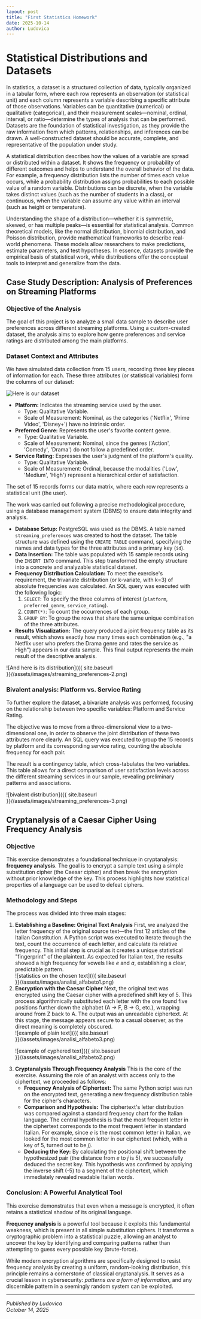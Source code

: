 ```yaml
---
layout: post
title: "First Statistics Homework"
date: 2025-10-14
author: Ludovica
---
```


<h1>Statistical Distributions and Datasets</h1>

In statistics, a dataset is a structured collection of data, typically organized in a tabular form, where each row represents an observation (or statistical unit) and each column represents a variable describing a specific attribute of those observations. Variables can be quantitative (numerical) or qualitative (categorical), and their measurement scales—nominal, ordinal, interval, or ratio—determine the types of analysis that can be performed. Datasets are the foundation of statistical investigation, as they provide the raw information from which patterns, relationships, and inferences can be drawn. A well-constructed dataset should be accurate, complete, and representative of the population under study.

A statistical distribution describes how the values of a variable are spread or distributed within a dataset. It shows the frequency or probability of different outcomes and helps to understand the overall behavior of the data. For example, a frequency distribution lists the number of times each value occurs, while a probability distribution assigns probabilities to each possible value of a random variable. Distributions can be discrete, when the variable takes distinct values (such as the number of students in a class), or continuous, when the variable can assume any value within an interval (such as height or temperature).

Understanding the shape of a distribution—whether it is symmetric, skewed, or has multiple peaks—is essential for statistical analysis. Common theoretical models, like the normal distribution, binomial distribution, and Poisson distribution, provide mathematical frameworks to describe real-world phenomena. These models allow researchers to make predictions, estimate parameters, and test hypotheses. In essence, datasets provide the empirical basis of statistical work, while distributions offer the conceptual tools to interpret and generalize from the data.


<h2>Case Study Description: Analysis of Preferences on Streaming Platforms</h2>

<h3>Objective of the Analysis</h3>
<p>The goal of this project is to analyze a small data sample to describe user preferences across different streaming platforms. Using a custom-created dataset, the analysis aims to explore how genre preferences and service ratings are distributed among the main platforms.</p>

<h3>Dataset Context and Attributes</h3>
<p>We have simulated data collection from 15 users, recording three key pieces of information for each. These three attributes (or statistical variables) form the columns of our dataset:</p>

<p><img src="{{ site.baseurl }}//assets/images/streaming_preferences-1.png" alt="Here is our dataset"></p>

<ul>
  <li><strong>Platform:</strong> Indicates the streaming service used by the user.
    <ul>
      <li>Type: Qualitative Variable.</li>
      <li>Scale of Measurement: Nominal, as the categories ('Netflix', 'Prime Video', 'Disney+') have no intrinsic order.</li>
    </ul>
  </li>

  <li><strong>Preferred Genre:</strong> Represents the user's favorite content genre.
    <ul>
      <li>Type: Qualitative Variable.</li>
      <li>Scale of Measurement: Nominal, since the genres ('Action', 'Comedy', 'Drama') do not follow a predefined order.</li>
    </ul>
  </li>

  <li><strong>Service Rating:</strong> Expresses the user's judgment of the platform's quality.
    <ul>
      <li>Type: Qualitative Variable.</li>
      <li>Scale of Measurement: Ordinal, because the modalities ('Low', 'Medium', 'High') represent a hierarchical order of satisfaction.</li>
    </ul>
  </li>
</ul>

<p>The set of 15 records forms our data matrix, where each row represents a statistical unit (the user).</p>

<p>The work was carried out following a precise methodological procedure, using a database management system (DBMS) to ensure data integrity and analysis.</p>

<ul>
  <li><strong>Database Setup:</strong> PostgreSQL was used as the DBMS. A table named <code>streaming_preferences</code> was created to host the dataset. The table structure was defined using the <code>CREATE TABLE</code> command, specifying the names and data types for the three attributes and a primary key (<code>id</code>).</li>

  <li><strong>Data Insertion:</strong> The table was populated with 15 sample records using the <code>INSERT INTO</code> command. This step transformed the empty structure into a concrete and analyzable statistical dataset.</li>

  <li><strong>Frequency Distribution Calculation:</strong> To meet the exercise's requirement, the trivariate distribution (or k-variate, with k=3) of absolute frequencies was calculated. An SQL query was executed with the following logic:
    <ol>
      <li><code>SELECT</code>: To specify the three columns of interest (<code>platform</code>, <code>preferred_genre</code>, <code>service_rating</code>).</li>
      <li><code>COUNT(*)</code>: To count the occurrences of each group.</li>
      <li><code>GROUP BY</code>: To group the rows that share the same unique combination of the three attributes.</li>
    </ol>
  </li>

  <li><strong>Results Visualization:</strong> The query produced a joint frequency table as its result, which shows exactly how many times each combination (e.g., "a Netflix user who prefers the Drama genre and rates the service as High") appears in our data sample. This final output represents the main result of the descriptive analysis.</li>
</ul>




![And here is its distribution]({{ site.baseurl }}//assets/images/streaming_preferences-2.png)


<h3>Bivalent analysis: Platform vs. Service Rating</h3>
To further explore the dataset, a bivariate analysis was performed, focusing on the relationship between two specific variables: Platform and Service Rating.

The objective was to move from a three-dimensional view to a two-dimensional one, in order to observe the joint distribution of these two attributes more clearly. An SQL query was executed to group the 15 records by platform and its corresponding service rating, counting the absolute frequency for each pair.

The result is a contingency table, which cross-tabulates the two variables. This table allows for a direct comparison of user satisfaction levels across the different streaming services in our sample, revealing preliminary patterns and associations.


![bivalent distribution]({{ site.baseurl }}//assets/images/streaming_preferences-3.png)



<h2>Cryptanalysis of a Caesar Cipher Using Frequency Analysis</h2>

<h3>Objective</h3>
This exercise demonstrates a foundational technique in cryptanalysis: <strong>frequency analysis</strong>. The goal is to encrypt a sample text using a simple substitution cipher (the Caesar cipher) and then break the encryption without prior knowledge of the key. This process highlights how statistical properties of a language can be used to defeat ciphers.

<h3>Methodology and Steps</h3>
The process was divided into three main stages:

<ol>
  <li>
    <strong>Establishing a Baseline: Original Text Analysis</strong>
    First, we analyzed the letter frequency of the original source text—the first 12 articles of the Italian Constitution. A Python script was executed to iterate through the text, count the occurrence of each letter, and calculate its relative frequency. This initial step is crucial as it creates a unique statistical "fingerprint" of the plaintext. As expected for Italian text, the results showed a high frequency for vowels like <em>e</em> and <em>a</em>, establishing a clear, predictable pattern.
  </li>
![statistics on the chosen text]({{ site.baseurl }}//assets/images/analisi_alfabeto1.png)

  <li>
    <strong>Encryption with the Caesar Cipher</strong>
    Next, the original text was encrypted using the Caesar cipher with a predefined shift key of 5. This process algorithmically substituted each letter with the one found five positions further down the alphabet (A → F, B → G, etc.), wrapping around from Z back to A. The output was an unreadable ciphertext. At this stage, the message appears secure to a casual observer, as the direct meaning is completely obscured.
  </li>
![example of plain text]({{ site.baseurl }}//assets/images/analisi_alfabeto3.png)

![example of cyphered text]({{ site.baseurl }}//assets/images/analisi_alfabeto2.png)

  <li>
    <strong>Cryptanalysis Through Frequency Analysis</strong>
    This is the core of the exercise. Assuming the role of an analyst with access only to the ciphertext, we proceeded as follows:
    <ul>
      <li><strong>Frequency Analysis of Ciphertext:</strong> The same Python script was run on the encrypted text, generating a new frequency distribution table for the cipher's characters.</li>
      <li><strong>Comparison and Hypothesis:</strong> The ciphertext's letter distribution was compared against a standard frequency chart for the Italian language. The central hypothesis is that the most frequent letter in the ciphertext corresponds to the most frequent letter in standard Italian. For example, since <em>e</em> is the most common letter in Italian, we looked for the most common letter in our ciphertext (which, with a key of 5, turned out to be <em>j</em>).</li>
      <li><strong>Deducing the Key:</strong> By calculating the positional shift between the hypothesized pair (the distance from <em>e</em> to <em>j</em> is 5), we successfully deduced the secret key. This hypothesis was confirmed by applying the inverse shift (-5) to a segment of the ciphertext, which immediately revealed readable Italian words.</li>
    </ul>
  </li>
</ol>

<h3>Conclusion: A Powerful Analytical Tool </h3>
This exercise demonstrates that even when a message is encrypted, it often retains a statistical shadow of its original language.

<strong>Frequency analysis</strong> is a powerful tool because it exploits this fundamental weakness, which is present in all simple substitution ciphers. It transforms a cryptographic problem into a statistical puzzle, allowing an analyst to uncover the key by identifying and comparing patterns rather than attempting to guess every possible key (brute-force).

While modern encryption algorithms are specifically designed to resist frequency analysis by creating a uniform, random-looking distribution, this principle remains a cornerstone of classical cryptanalysis. It serves as a crucial lesson in cybersecurity: <em>patterns are a form of information</em>, and any discernible pattern in a seemingly random system can be exploited.




---

 *Published by Ludovica*  
 *October 14, 2025*
